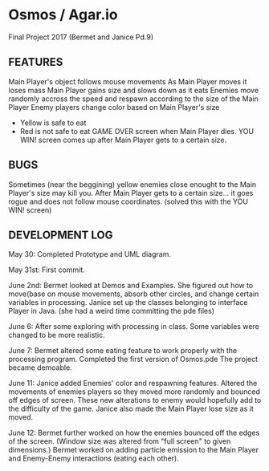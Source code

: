 # Osmos / Agar.io
Final Project 2017 (Bermet and Janice Pd.9)

FEATURES
-------------------------------------------------------------------------------
Main Player's object follows mouse movements
As Main Player moves it loses mass
Main Player gains size and slows down as it eats
Enemies move randomly accross the speed and respawn according to the size of the Main Player
Enemy players change color based on Main Player's size
   - Yellow is safe to eat
   - Red is not safe to eat
GAME OVER screen when Main Player dies.
YOU WIN! screen comes up after Main Player gets to a certain size.

BUGS
-------------------------------------------------------------------------------
Sometimes (near the beggining) yellow enemies close enought to the Main Player's size may kill you.
After Main Player gets to a certain size... it goes rogue and does not follow mouse coordinates. (solved this with the YOU WIN! screen)


DEVELOPMENT LOG
-------------------------------------------------------------------------------
May 30:
Completed Prototype and UML diagram.

May 31st:
First commit.

June 2nd:
Bermet looked at Demos and Examples. She figured out how to move(base on mouse movements, absorb other circles, and change certain variables in processing.
Janice set up the classes belonging to interface Player in Java. (she had a weird time committing the pde files)

June 6:
After some exploring with processing in class. Some variables were changed to be more realistic.

June 7:
Bermet altered some eating feature to work properly with the processing program. Completed the first version of Osmos.pde
The project became demoable.

June 11:
Janice added Enemies' color and respawning features. Altered the movements of enemies players so they moved more randomly and bounced off edges of screen. These new alterations to enemy would hopefully add to the difficulty of the game.
Janice also made the Main Player lose size as it moved.

June 12:
Bermet further worked on how the enemies bounced off the edges of the screen. (Window size was altered from "full screen" to given dimensions.)
Bermet worked on adding particle emission to the Main Player and Enemy-Enemy interactions (eating each other).